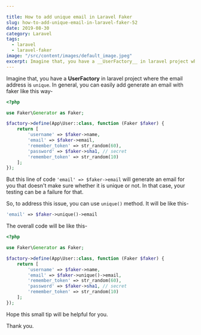```yaml
---

title: How to add unique email in Laravel Faker
slug: how-to-add-unique-email-in-laravel-faker-52
date: 2019-08-30
category: Laravel
tags:
  - laravel
  - laravel-faker
image: "/src/content/images/default_image.jpeg"
excerpt: Imagine that, you have a __UserFactory__ in laravel project where the email address is `unique`. In general, you can easily add generate an email with faker like this way.
---
```


Imagine that, you have a __UserFactory__ in laravel project where the email address is `unique`. In general, you can easily add generate an email with faker like this way-

```php
<?php

use Faker\Generator as Faker;

$factory->define(App\User::class, function (Faker $faker) {
    return [
        'username' => $faker->name,
        'email' => $faker->email,
        'remember_token' => str_random(60),
        'password' => $faker->sha1, // secret
        'remember_token' => str_random(10)
    ];
});
```


But this line of code `'email' => $faker->email` will generate an email for you that doesn't make sure whether it is unique or not. In that case, your testing can be a failure for that.

So, to address this issue, you can use `unique()` method. It will be like this-
```php
'email' => $faker->unique()->email
```

The overall code will be like this-
```php
<?php

use Faker\Generator as Faker;

$factory->define(App\User::class, function (Faker $faker) {
    return [
        'username' => $faker->name,
        'email' => $faker->unique()->email,
        'remember_token' => str_random(60),
        'password' => $faker->sha1, // secret
        'remember_token' => str_random(10)
    ];
});
```

Hope this small tip will be helpful for you.

Thank you.